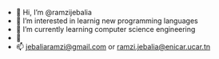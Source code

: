 - 👋 Hi, I’m @ramzijebalia
- 👀 I’m interested in learnig new programming languages
- 🌱 I’m currently learning computer science engineering
- 💞️ 
- 📫 jebaliaramzi@gmail.com  or 
      ramzi.jebalia@enicar.ucar.tn

<!---
ramzijebalia/ramzijebalia is a ✨ special ✨ repository because its `README.md` (this file) appears on your GitHub profile.
You can click the Preview link to take a look at your changes.
--->
